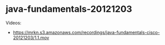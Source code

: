 java-fundamentals-20121203
==========================

Videos:
  * https://mrkn.s3.amazonaws.com/recordings/java-fundamentals-cisco-20121203/1.1.mov